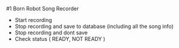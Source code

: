 #1 Born Robot Song Recorder

* Start recording
* Stop recording and save to database (including all the song info)
* Stop recording and dont save
* Check status ( READY, NOT READY )
